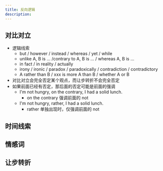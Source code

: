 ```yaml
---
title: 反向逻辑
description:
---
```


## 对比对立

- 逻辑线索
  - but / however / instead / whereas / yet / while
  - unlike A, B is ... /contrary to A, B is ... / whereas A, B is ...
  - in fact / in reality / actually
  - irony / ironic / paradox / paradoxically / contradiction / contradictory
  - A rather than B / xxx is more A than B / whether A or B
- 对比对立会完全否定某个观点，而让步转折不会完全否定
- 如果前面已经有否定，那后面的否定可能是前面的强调
  - I'm not hungry, on the contrary, I had a solid lunch.
    - on the contrary 强调前面的 not
  - I'm not hungry, rather, I had a solid lunch.
    - rather 单独出现时，仅强调前面的 not

## 时间线索

## 情感词

## 让步转折
